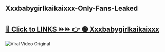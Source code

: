 
 ## Xxxbabygirlkaikaixxx-Only-Fans-Leaked

# <h2><a href="https://clipsfans.com/Xxxbabygirlkaikaixxx&ref=git">🔗 Click to LINKS ⏩⏩ 👉 🟢 Xxxbabygirlkaikaixxx </a></h2>

<a href="https://clipsfans.com/Xxxbabygirlkaikaixxx&ref=git" rel="nofollow" data-target="animated-image.originalLink"><img src="https://i.ibb.co.com/xMMVF88/686577567.gif" alt="Viral Video Original" style="max-width: 100%; display: inline-block;" data-target="animated-image.originalImage"></a>
